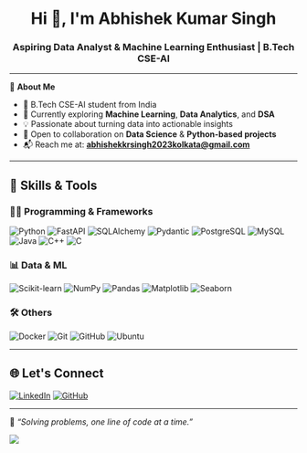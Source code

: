 <h1 align="center">Hi 👋, I'm Abhishek Kumar Singh</h1>
<h3 align="center">Aspiring Data Analyst & Machine Learning Enthusiast | B.Tech CSE-AI</h3>

---

🎯 **About Me**  
- 📍 B.Tech CSE-AI student from India  
- 🔭 Currently exploring **Machine Learning**, **Data Analytics**, and **DSA**
- 💡 Passionate about turning data into actionable insights  
- 🤝 Open to collaboration on **Data Science** & **Python-based projects**
- 📬 Reach me at: **abhishekkrsingh2023kolkata@gmail.com**

---

## 🚀 Skills & Tools

### 👨‍💻 Programming & Frameworks
![Python](https://img.shields.io/badge/python-%233776AB.svg?style=for-the-badge&logo=python&logoColor=white)
![FastAPI](https://img.shields.io/badge/FastAPI-009688?style=for-the-badge&logo=fastapi&logoColor=white)
![SQLAlchemy](https://img.shields.io/badge/SQLAlchemy-FCA121?style=for-the-badge&logo=sqlalchemy&logoColor=white)
![Pydantic](https://img.shields.io/badge/Pydantic-E92063?style=for-the-badge&logo=pydantic&logoColor=white)
![PostgreSQL](https://img.shields.io/badge/postgresql-%23336791.svg?style=for-the-badge&logo=postgresql&logoColor=white)
![MySQL](https://img.shields.io/badge/mysql-%234479A1.svg?style=for-the-badge&logo=mysql&logoColor=white)
![Java](https://img.shields.io/badge/java-%23ED8B00.svg?style=for-the-badge&logo=java&logoColor=white)
![C++](https://img.shields.io/badge/c++-%2300599C.svg?style=for-the-badge&logo=c%2B%2B&logoColor=white)
![C](https://img.shields.io/badge/c-%2300599C.svg?style=for-the-badge&logo=c&logoColor=white)


### 📊 Data & ML
![Scikit-learn](https://img.shields.io/badge/scikit--learn-%23F7931E.svg?style=for-the-badge&logo=scikit-learn&logoColor=white)
![NumPy](https://img.shields.io/badge/numpy-%23013243.svg?style=for-the-badge&logo=numpy&logoColor=white)
![Pandas](https://img.shields.io/badge/pandas-%23150458.svg?style=for-the-badge&logo=pandas&logoColor=white)
![Matplotlib](https://img.shields.io/badge/Matplotlib-%23ffffff.svg?style=for-the-badge&logo=matplotlib&logoColor=black)
![Seaborn](https://img.shields.io/badge/Seaborn-%23143b58.svg?style=for-the-badge&logo=seaborn&logoColor=white)

### 🛠️ Others
![Docker](https://img.shields.io/badge/docker-%230db7ed.svg?style=for-the-badge&logo=docker&logoColor=white)
![Git](https://img.shields.io/badge/git-%23F05032.svg?style=for-the-badge&logo=git&logoColor=white)
![GitHub](https://img.shields.io/badge/github-%23121011.svg?style=for-the-badge&logo=github&logoColor=white)
![Ubuntu](https://img.shields.io/badge/Ubuntu-E95420?style=for-the-badge&logo=ubuntu&logoColor=white)

---

## 🌐 Let's Connect
[![LinkedIn](https://img.shields.io/badge/LinkedIn-%230077B5.svg?style=for-the-badge&logo=linkedin&logoColor=white)](https://www.linkedin.com/in/abhishek-kumar-singh-a12590231)
[![GitHub](https://img.shields.io/badge/GitHub-100000?style=for-the-badge&logo=github&logoColor=white)](https://github.com/Abhishekkrsingh2023)

---

📌 *“Solving problems, one line of code at a time.”*

[![](https://visitcount.itsvg.in/api?id=Abhishekkrsingh2023&label=Profile%20Views&icon=5&color=6)](https://visitcount.itsvg.in)
